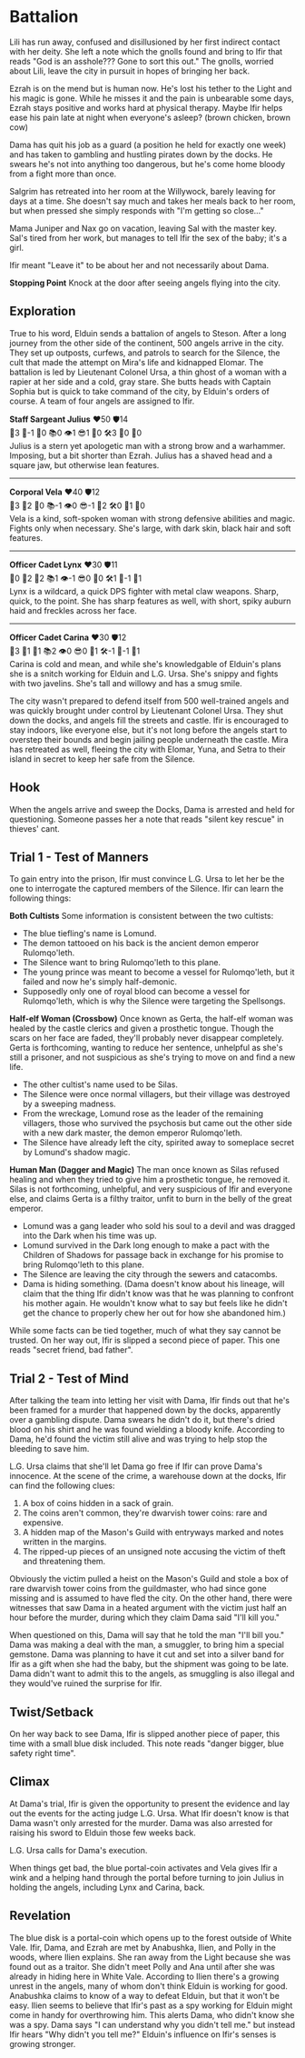 # Battalion
Lili has run away, confused and disillusioned by her first indirect contact with her deity. She left a note which the gnolls found and bring to Ifir that reads "God is an asshole??? Gone to sort this out." The gnolls, worried about Lili, leave the city in pursuit in hopes of bringing her back.

Ezrah is on the mend but is human now. He's lost his tether to the Light and his magic is gone. While he misses it and the pain is unbearable some days, Ezrah stays positive and works hard at physical therapy. Maybe Ifir helps ease his pain late at night when everyone's asleep? (brown chicken, brown cow)

Dama has quit his job as a guard (a position he held for exactly one week) and has taken to gambling and hustling pirates down by the docks. He swears he's not into anything too dangerous, but he's come home bloody from a fight more than once.

Salgrim has retreated into her room at the Willywock, barely leaving for days at a time. She doesn't say much and takes her meals back to her room, but when pressed she simply responds with "I'm getting so close..."

Mama Juniper and Nax go on vacation, leaving Sal with the master key. Sal's tired from her work, but manages to tell Ifir the sex of the baby; it's a girl.

Ifir meant "Leave it" to be about her and not necessarily about Dama.

**Stopping Point**
Knock at the door after seeing angels flying into the city.

## Exploration
True to his word, Elduin sends a battalion of angels to Steson. After a long journey from the other side of the continent, 500 angels arrive in the city. They set up outposts, curfews, and patrols to search for the Silence, the cult that made the attempt on Mira's life and kidnapped Elomar. The battalion is led by Lieutenant Colonel Ursa, a thin ghost of a woman with a rapier at her side and a cold, gray stare. She butts heads with Captain Sophia but is quick to take command of the city, by Elduin's orders of course. A team of four angels are assigned to Ifir.

**Staff Sargeant Julius** ❤️50 🛡14  
💪3 🎯-1 💊0 📚0 👁1 😎1 🤲0 🛠3 🔮0 💯0  
Julius is a stern yet apologetic man with a strong brow and a warhammer. Imposing, but a bit shorter than Ezrah. Julius has a shaved head and a square jaw, but otherwise lean features.

---
**Corporal Vela** ❤️40 🛡12  
💪3 🎯2 💊0 📚-1 👁0 😎-1 🤲2 🛠0 🔮1 💯0  
Vela is a kind, soft-spoken woman with strong defensive abilities and magic. Fights only when necessary. She's large, with dark skin, black hair and soft features.

---
**Officer Cadet Lynx** ❤️30 🛡11  
💪0 🎯2 💊2 📚1 👁-1 😎0 🤲0 🛠1 🔮-1 💯1  
Lynx is a wildcard, a quick DPS fighter with metal claw weapons. Sharp, quick, to the point. She has sharp features as well, with short, spiky auburn haid and freckles across her face.

---
**Officer Cadet Carina** ❤️30 🛡12  
💪3 🎯1 💊1 📚2 👁0 😎0 🤲1 🛠-1 🔮-1 💯1  
Carina is cold and mean, and while she's knowledgable of Elduin's plans she is a snitch working for Elduin and L.G. Ursa. She's snippy and fights with two javelins. She's tall and willowy and has a smug smile.

The city wasn't prepared to defend itself from 500 well-trained angels and was quickly brought under control by Lieutenant Colonel Ursa. They shut down the docks, and angels fill the streets and castle. Ifir is encouraged to stay indoors, like everyone else, but it's not long before the angels start to overstep their bounds and begin jailing people underneath the castle. Mira has retreated as well, fleeing the city with Elomar, Yuna, and Setra to their island in secret to keep her safe from the Silence.

## Hook
When the angels arrive and sweep the Docks, Dama is arrested and held for questioning. Someone passes her a note that reads "silent key rescue" in thieves' cant.

## Trial 1 - Test of Manners
To gain entry into the prison, Ifir must convince L.G. Ursa to let her be the one to interrogate the captured members of the Silence. Ifir can learn the following things:

**Both Cultists**
Some information is consistent between the two cultists:

- The blue tiefling's name is Lomund.
- The demon tattooed on his back is the ancient demon emperor Rulomqo'leth.
- The Silence want to bring Rulomqo'leth to this plane.
- The young prince was meant to become a vessel for Rulomqo'leth, but it failed and now he's simply half-demonic.
- Supposedly only one of royal blood can become a vessel for Rulomqo'leth, which is why the Silence were targeting the Spellsongs.

**Half-elf Woman (Crossbow)**
Once known as Gerta, the half-elf woman was healed by the castle clerics and given a prosthetic tongue. Though the scars on her face are faded, they'll probably never disappear completely. Gerta is forthcoming, wanting to reduce her sentence, unhelpful as she's still a prisoner, and not suspicious as she's trying to move on and find a new life.

- The other cultist's name used to be Silas.
- The Silence were once normal villagers, but their village was destroyed by a sweeping madness.
- From the wreckage, Lomund rose as the leader of the remaining villagers, those who survived the psychosis but came out the other side with a new dark master, the demon emperor Rulomqo'leth.
- The Silence have already left the city, spirited away to someplace secret by Lomund's shadow magic.

**Human Man (Dagger and Magic)**
The man once known as Silas refused healing and when they tried to give him a prosthetic tongue, he removed it. Silas is not forthcoming, unhelpful, and very suspicious of Ifir and everyone else, and claims Gerta is a filthy traitor, unfit to burn in the belly of the great emperor. 

- Lomund was a gang leader who sold his soul to a devil and was dragged into the Dark when his time was up.
- Lomund survived in the Dark long enough to make a pact with the Children of Shadows for passage back in exchange for his promise to bring Rulomqo'leth to this plane.
- The Silence are leaving the city through the sewers and catacombs.
- Dama is hiding something. (Dama doesn't know about his lineage, will claim that the thing Ifir didn't know was that he was planning to confront his mother again. He wouldn't know what to say but feels like he didn't get the chance to properly chew her out for how she abandoned him.)

While some facts can be tied together, much of what they say cannot be trusted. On her way out, Ifir is slipped a second piece of paper. This one reads "secret friend, bad father".

## Trial 2 - Test of Mind
After talking the team into letting her visit with Dama, Ifir finds out that he's been framed for a murder that happened down by the docks, apparently over a gambling dispute. Dama swears he didn't do it, but there's dried blood on his shirt and he was found wielding a bloody knife. According to Dama, he'd found the victim still alive and was trying to help stop the bleeding to save him. 

L.G. Ursa claims that she'll let Dama go free if Ifir can prove Dama's innocence. At the scene of the crime, a warehouse down at the docks, Ifir can find the following clues:

1. A box of coins hidden in a sack of grain.
2. The coins aren't common, they're dwarvish tower coins: rare and expensive.
3. A hidden map of the Mason's Guild with entryways marked and notes written in the margins.
4. The ripped-up pieces of an unsigned note accusing the victim of theft and threatening them.

Obviously the victim pulled a heist on the Mason's Guild and stole a box of rare dwarvish tower coins from the guildmaster, who had since gone missing and is assumed to have fled the city. On the other hand, there were witnesses that saw Dama in a heated argument with the victim just half an hour before the murder, during which they claim Dama said "I'll kill you."

When questioned on this, Dama will say that he told the man "I'll bill you." Dama was making a deal with the man, a smuggler, to bring him a special gemstone. Dama was planning to have it cut and set into a silver band for Ifir as a gift when she had the baby, but the shipment was going to be late. Dama didn't want to admit this to the angels, as smuggling is also illegal and they would've ruined the surprise for Ifir. 

## Twist/Setback
On her way back to see Dama, Ifir is slipped another piece of paper, this time with a small blue disk included. This note reads "danger bigger, blue safety right time".

## Climax
At Dama's trial, Ifir is given the opportunity to present the evidence and lay out the events for the acting judge L.G. Ursa. What Ifir doesn't know is that Dama wasn't only arrested for the murder. Dama was also arrested for raising his sword to Elduin those few weeks back. 

L.G. Ursa calls for Dama's execution.

When things get bad, the blue portal-coin activates and Vela gives Ifir a wink and a helping hand through the portal before turning to join Julius in holding the angels, including Lynx and Carina, back.

## Revelation
The blue disk is a portal-coin which opens up to the forest outside of White Vale. Ifir, Dama, and Ezrah are met by Anabushka, Ilien, and Polly in the woods, where Ilien explains. She ran away from the Light because she was found out as a traitor. She didn't meet Polly and Ana until after she was already in hiding here in White Vale. According to Ilien there's a growing unrest in the angels, many of whom don't think Elduin is working for good. Anabushka claims to know of a way to defeat Elduin, but that it won't be easy. Ilien seems to believe that Ifir's past as a spy working for Elduin might come in handy for overthrowing him. This alerts Dama, who didn't know she was a spy. Dama says "I can understand why you didn't tell me." but instead Ifir hears "Why didn't you tell me?" Elduin's influence on Ifir's senses is growing stronger. 

